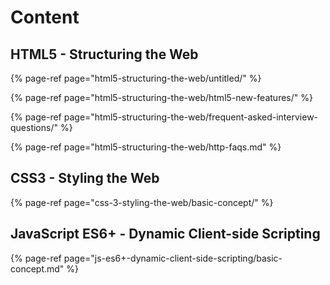 # Content

## HTML5 - Structuring the Web

{% page-ref page="html5-structuring-the-web/untitled/" %}

{% page-ref page="html5-structuring-the-web/html5-new-features/" %}

{% page-ref page="html5-structuring-the-web/frequent-asked-interview-questions/" %}

{% page-ref page="html5-structuring-the-web/http-faqs.md" %}

## CSS3 - Styling the Web

{% page-ref page="css-3-styling-the-web/basic-concept/" %}



## JavaScript ES6+ - Dynamic Client-side Scripting

{% page-ref page="js-es6+-dynamic-client-side-scripting/basic-concept.md" %}





